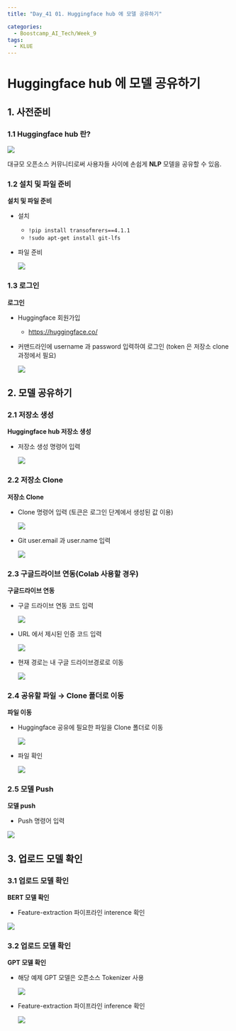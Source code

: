 ```yaml
---
title: "Day_41 01. Huggingface hub 에 모델 공유하기"

categories:
  - Boostcamp_AI_Tech/Week_9
tags:
  - KLUE
---
```

  
# Huggingface hub 에 모델 공유하기

## 1. 사전준비

### 1.1 Huggingface hub 란?

![]({{site.url}}/assets/images/boostcamp/23f387ea.png)

대규모 오픈소스 커뮤니티로써 사용자들 사이에 손쉽게 **NLP** 모델을 공유할 수 있음.

### 1.2 설치 및 파일 준비

**설치 및 파일 준비**
- 설치
  - `!pip install transofmrers==4.1.1`
  - `!sudo apt-get install git-lfs`
- 파일 준비

    ![]({{site.url}}/assets/images/boostcamp/0b099c2f.png)

### 1.3 로그인

**로그인**
- Huggingface 회원가입
  - https://huggingface.co/
- 커맨드라인에 username 과 password 입력하여 로그인 (token 은 저장소 clone 과정에서 필요)

  ![]({{site.url}}/assets/images/boostcamp/a2ec6fea.png)

## 2. 모델 공유하기

### 2.1 저장소 생성

**Huggingface hub 저장소 생성**
- 저장소 생성 명령어 입력

  ![]({{site.url}}/assets/images/boostcamp/2c858582.png)

### 2.2 저장소 Clone

**저장소 Clone**
- Clone 명령어 입력 (토큰은 로그인 단계에서 생성된 값 이용)

  ![]({{site.url}}/assets/images/boostcamp/4988f48f.png)

- Git user.email 과 user.name 입력

  ![]({{site.url}}/assets/images/boostcamp/647a35e4.png)

### 2.3 구글드라이브 연동(Colab 사용할 경우)

**구글드라이브 연동**
- 구글 드라이브 연동 코드 입력

  ![]({{site.url}}/assets/images/boostcamp/964b02b8.png)

- URL 에서 제시된 인증 코드 입력

  ![]({{site.url}}/assets/images/boostcamp/0bb737e1.png)

- 현재 경로는 내 구글 드라이브경로로 이동

  ![]({{site.url}}/assets/images/boostcamp/d653dbed.png)

### 2.4 공유할 파일 $\rightarrow$ Clone 폴더로 이동

**파일 이동**
- Huggingface 공유에 필요한 파일을 Clone 폴더로 이동

  ![]({{site.url}}/assets/images/boostcamp/48b2ede2.png)

- 파일 확인

  ![]({{site.url}}/assets/images/boostcamp/4de9d383.png)

### 2.5 모델 Push

**모델 push**
- Push 명령어 입력

![]({{site.url}}/assets/images/boostcamp/f665edbe.png)

## 3. 업로드 모델 확인

### 3.1 업로드 모델 확인

**BERT 모델 확인**
- Feature-extraction 파이프라인 interence 확인

![]({{site.url}}/assets/images/boostcamp/b2b2fc63.png)

### 3.2 업로드 모델 확인

**GPT 모델 확인**
- 해당 예제 GPT 모델은 오픈소스 Tokenizer 사용

  ![]({{site.url}}/assets/images/boostcamp/fcd2bdf9.png)

- Feature-extraction 파이프라인 inference 확인

  ![]({{site.url}}/assets/images/boostcamp/531dfe0c.png)







